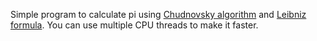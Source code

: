 Simple program to calculate pi using [Chudnovsky algorithm](https://en.wikipedia.org/wiki/Chudnovsky_algorithm) and [Leibniz formula](https://en.wikipedia.org/wiki/Leibniz_formula_for_π).
You can use multiple CPU threads to make it faster.
